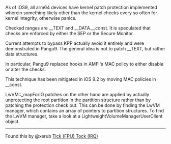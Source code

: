 As of iOS9, all arm64 devices have kernel patch protection implemented wherein something likely other than the kernel checks every so often for kernel integrity, otherwise panics. 

Checked ranges are __TEXT and __DATA.__const.
It is speculated that checks are enforced by either the SEP or the Secure Monitor.

Current attempts to bypass KPP actually avoid it entirely and were demonstrated in Pangu9. 
The general idea is not to patch __TEXT, but rather data structures. 

In particular, Pangu9 replaced hooks in AMFI's MAC policy to either disable or alter the checks. 

This technique has been mitigated in iOS 9.2 by moving MAC policies in __const.

LwVM::_mapForIO patches on the other hand are applied by actually unprotecting the root partition in the partition structure rather than by patching the protection check out. This can be done by finding the LwVM manager, which contains an array of pointers to partition structures. To find the LwVM manager, take a look at a LightweightVolumeManagerUserClient object.


-------------------------------
Found this by @xerub [Tick (FPU) Tock (IRQ)](https://xerub.github.io/ios/kpp/2017/04/13/tick-tock.html)

